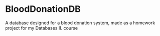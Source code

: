 # BloodDonationDB
A database designed for a blood donation system, made as a homework project for my Databases II. course